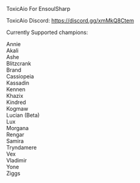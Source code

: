 ToxicAio For EnsoulSharp

ToxicAio Discord: https://discord.gg/xmMkQ8Ctem

Currently Supported champions:


Annie         
Akali         
Ashe      
Blitzcrank          
Brand       
Cassiopeia        
Kassadin      
Kennen      
Khazix      
Kindred     
Kogmaw      
Lucian (Beta)     
Lux     
Morgana     
Rengar      
Samira      
Tryndamere      
Vex     
Vladimir      
Yone      
Ziggs       
